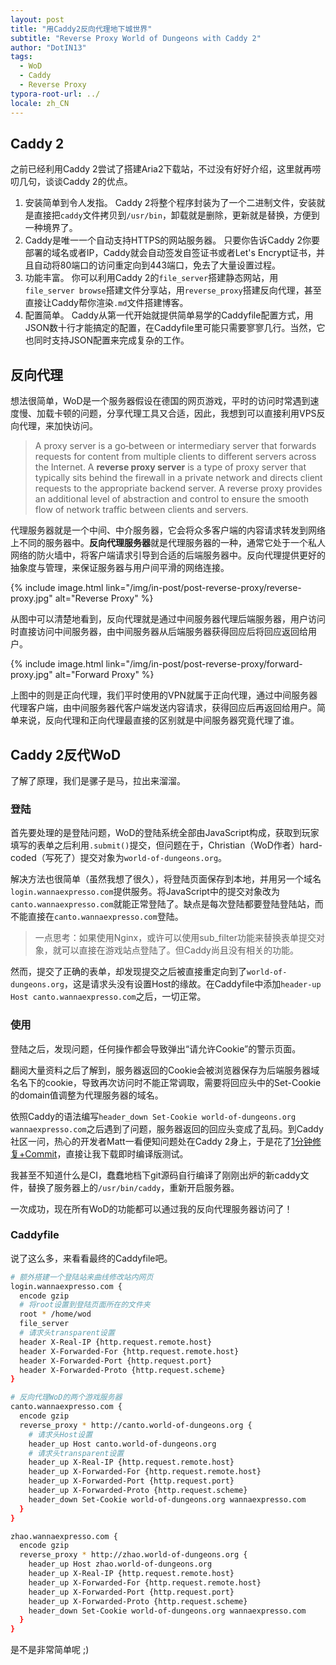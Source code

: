 ```yaml
---
layout: post
title: "用Caddy2反向代理地下城世界"
subtitle: "Reverse Proxy World of Dungeons with Caddy 2"
author: "DotIN13"
tags:
  - WoD
  - Caddy
  - Reverse Proxy
typora-root-url: ../
locale: zh_CN
---
```


## Caddy 2

之前已经利用Caddy 2尝试了搭建Aria2下载站，不过没有好好介绍，这里就再唠叨几句，谈谈Caddy 2的优点。

1. 安装简单到令人发指。
   Caddy 2将整个程序封装为了一个二进制文件，安装就是直接把`caddy`文件拷贝到`/usr/bin`，卸载就是删除，更新就是替换，方便到一种境界了。
2. Caddy是唯一一个自动支持HTTPS的网站服务器。
   只要你告诉Caddy 2你要部署的域名或者IP，Caddy就会自动签发自签证书或者Let's Encrypt证书，并且自动将80端口的访问重定向到443端口，免去了大量设置过程。
3. 功能丰富。
   你可以利用Caddy 2的`file_server`搭建静态网站，用` file_server browse`搭建文件分享站，用`reverse_proxy`搭建反向代理，甚至直接让Caddy帮你渲染`.md`文件搭建博客。
4. 配置简单。
   Caddy从第一代开始就提供简单易学的Caddyfile配置方式，用JSON数十行才能搞定的配置，在Caddyfile里可能只需要寥寥几行。当然，它也同时支持JSON配置来完成复杂的工作。

## 反向代理

想法很简单，WoD是一个服务器假设在德国的网页游戏，平时的访问时常遇到速度慢、加载卡顿的问题，分享代理工具又合适，因此，我想到可以直接利用VPS反向代理，来加快访问。

> A proxy server is a go‑between or intermediary server that forwards requests for content from multiple clients to different servers across the Internet. A **reverse proxy server** is a type of proxy server that typically sits behind the firewall in a private network and directs client requests to the appropriate backend server. A reverse proxy provides an additional level of abstraction and control to ensure the smooth flow of network traffic between clients and servers.

代理服务器就是一个中间、中介服务器，它会将众多客户端的内容请求转发到网络上不同的服务器中。**反向代理服务器**就是代理服务器的一种，通常它处于一个私人网络的防火墙中，将客户端请求引导到合适的后端服务器中。反向代理提供更好的抽象度与管理，来保证服务器与用户间平滑的网络连接。

{% include image.html link="/img/in-post/post-reverse-proxy/reverse-proxy.jpg" alt="Reverse Proxy" %}

从图中可以清楚地看到，反向代理就是通过中间服务器代理后端服务器，用户访问时直接访问中间服务器，由中间服务器从后端服务器获得回应后将回应返回给用户。

{% include image.html link="/img/in-post/post-reverse-proxy/forward-proxy.jpg" alt="Forward Proxy" %}

上图中的则是正向代理，我们平时使用的VPN就属于正向代理，通过中间服务器代理客户端，由中间服务器代客户端发送内容请求，获得回应后再返回给用户。简单来说，反向代理和正向代理最直接的区别就是中间服务器究竟代理了谁。

## Caddy 2反代WoD

了解了原理，我们是骡子是马，拉出来溜溜。

### 登陆

首先要处理的是登陆问题，WoD的登陆系统全部由JavaScript构成，获取到玩家填写的表单之后利用`.submit()`提交，但问题在于，Christian（WoD作者）hard-coded（写死了）提交对象为`world-of-dungeons.org`。

解决方法也很简单（虽然我想了很久），将登陆页面保存到本地，并用另一个域名`login.wannaexpresso.com`提供服务。将JavaScript中的提交对象改为`canto.wannaexpresso.com`就能正常登陆了。缺点是每次登陆都要登陆登陆站，而不能直接在`canto.wannaexpresso.com`登陆。

> 一点思考：如果使用Nginx，或许可以使用sub_filter功能来替换表单提交对象，就可以直接在游戏站点登陆了。但Caddy尚且没有相关的功能。

然而，提交了正确的表单，却发现提交之后被直接重定向到了`world-of-dungeons.org`，这是请求头没有设置Host的缘故。在Caddyfile中添加`header-up Host canto.wannaexpresso.com`之后，一切正常。

### 使用

登陆之后，发现问题，任何操作都会导致弹出“请允许Cookie”的警示页面。

翻阅大量资料之后了解到，服务器返回的Cookie会被浏览器保存为后端服务器域名名下的cookie，导致再次访问时不能正常调取，需要将回应头中的Set-Cookie的domain值调整为代理服务器的域名。

依照Caddy的语法编写`header_down Set-Cookie world-of-dungeons.org wannaexpresso.com`之后遇到了问题，服务器返回的回应头变成了乱码。到Caddy社区一问，热心的开发者Matt一看便知问题处在Caddy 2身上，于是花了[1分钟修复+Commit](https://caddy.community/t/set-cookie-manipulation-in-reverse-proxy/7666/5)，直接让我下载即时编译版测试。

我甚至不知道什么是CI，蠢蠢地档下git源码自行编译了刚刚出炉的新caddy文件，替换了服务器上的`/usr/bin/caddy`，重新开启服务器。

一次成功，现在所有WoD的功能都可以通过我的反向代理服务器访问了！

### Caddyfile

说了这么多，来看看最终的Caddyfile吧。

```bash
# 额外搭建一个登陆站来曲线修改站内网页
login.wannaexpresso.com {
  encode gzip
  # 将root设置到登陆页面所在的文件夹
  root * /home/wod
  file_server
  # 请求头transparent设置
  header X-Real-IP {http.request.remote.host}
  header X-Forwarded-For {http.request.remote.host}
  header X-Forwarded-Port {http.request.port}
  header X-Forwarded-Proto {http.request.scheme}
}

# 反向代理WoD的两个游戏服务器
canto.wannaexpresso.com {
  encode gzip
  reverse_proxy * http://canto.world-of-dungeons.org {
    # 请求头Host设置
    header_up Host canto.world-of-dungeons.org
    # 请求头transparent设置
    header_up X-Real-IP {http.request.remote.host}
    header_up X-Forwarded-For {http.request.remote.host}
    header_up X-Forwarded-Port {http.request.port}
    header_up X-Forwarded-Proto {http.request.scheme}
    header_down Set-Cookie world-of-dungeons.org wannaexpresso.com
  }
}

zhao.wannaexpresso.com {
  encode gzip
  reverse_proxy * http://zhao.world-of-dungeons.org {
    header_up Host zhao.world-of-dungeons.org
    header_up X-Real-IP {http.request.remote.host}
    header_up X-Forwarded-For {http.request.remote.host}
    header_up X-Forwarded-Port {http.request.port}
    header_up X-Forwarded-Proto {http.request.scheme}
    header_down Set-Cookie world-of-dungeons.org wannaexpresso.com
  }
}
```

是不是非常简单呢 ;)